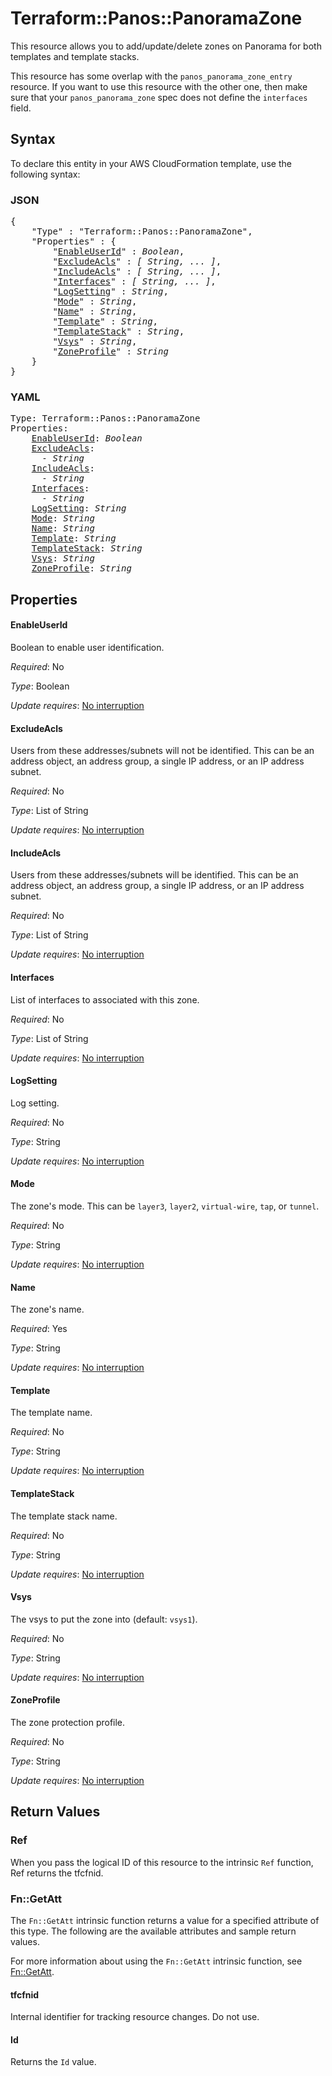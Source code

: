 # Terraform::Panos::PanoramaZone

This resource allows you to add/update/delete zones on Panorama for both
templates and template stacks.

This resource has some overlap with the `panos_panorama_zone_entry`
resource.  If you want to use this resource with the other one, then make
sure that your `panos_panorama_zone` spec does not define the
`interfaces` field.

## Syntax

To declare this entity in your AWS CloudFormation template, use the following syntax:

### JSON

<pre>
{
    "Type" : "Terraform::Panos::PanoramaZone",
    "Properties" : {
        "<a href="#enableuserid" title="EnableUserId">EnableUserId</a>" : <i>Boolean</i>,
        "<a href="#excludeacls" title="ExcludeAcls">ExcludeAcls</a>" : <i>[ String, ... ]</i>,
        "<a href="#includeacls" title="IncludeAcls">IncludeAcls</a>" : <i>[ String, ... ]</i>,
        "<a href="#interfaces" title="Interfaces">Interfaces</a>" : <i>[ String, ... ]</i>,
        "<a href="#logsetting" title="LogSetting">LogSetting</a>" : <i>String</i>,
        "<a href="#mode" title="Mode">Mode</a>" : <i>String</i>,
        "<a href="#name" title="Name">Name</a>" : <i>String</i>,
        "<a href="#template" title="Template">Template</a>" : <i>String</i>,
        "<a href="#templatestack" title="TemplateStack">TemplateStack</a>" : <i>String</i>,
        "<a href="#vsys" title="Vsys">Vsys</a>" : <i>String</i>,
        "<a href="#zoneprofile" title="ZoneProfile">ZoneProfile</a>" : <i>String</i>
    }
}
</pre>

### YAML

<pre>
Type: Terraform::Panos::PanoramaZone
Properties:
    <a href="#enableuserid" title="EnableUserId">EnableUserId</a>: <i>Boolean</i>
    <a href="#excludeacls" title="ExcludeAcls">ExcludeAcls</a>: <i>
      - String</i>
    <a href="#includeacls" title="IncludeAcls">IncludeAcls</a>: <i>
      - String</i>
    <a href="#interfaces" title="Interfaces">Interfaces</a>: <i>
      - String</i>
    <a href="#logsetting" title="LogSetting">LogSetting</a>: <i>String</i>
    <a href="#mode" title="Mode">Mode</a>: <i>String</i>
    <a href="#name" title="Name">Name</a>: <i>String</i>
    <a href="#template" title="Template">Template</a>: <i>String</i>
    <a href="#templatestack" title="TemplateStack">TemplateStack</a>: <i>String</i>
    <a href="#vsys" title="Vsys">Vsys</a>: <i>String</i>
    <a href="#zoneprofile" title="ZoneProfile">ZoneProfile</a>: <i>String</i>
</pre>

## Properties

#### EnableUserId

Boolean to enable user identification.

_Required_: No

_Type_: Boolean

_Update requires_: [No interruption](https://docs.aws.amazon.com/AWSCloudFormation/latest/UserGuide/using-cfn-updating-stacks-update-behaviors.html#update-no-interrupt)

#### ExcludeAcls

Users from these addresses/subnets will not
be identified.  This can be an address object, an address group, a single
IP address, or an IP address subnet.

_Required_: No

_Type_: List of String

_Update requires_: [No interruption](https://docs.aws.amazon.com/AWSCloudFormation/latest/UserGuide/using-cfn-updating-stacks-update-behaviors.html#update-no-interrupt)

#### IncludeAcls

Users from these addresses/subnets will
be identified.  This can be an address object, an address group, a single
IP address, or an IP address subnet.

_Required_: No

_Type_: List of String

_Update requires_: [No interruption](https://docs.aws.amazon.com/AWSCloudFormation/latest/UserGuide/using-cfn-updating-stacks-update-behaviors.html#update-no-interrupt)

#### Interfaces

List of interfaces to associated with this zone.

_Required_: No

_Type_: List of String

_Update requires_: [No interruption](https://docs.aws.amazon.com/AWSCloudFormation/latest/UserGuide/using-cfn-updating-stacks-update-behaviors.html#update-no-interrupt)

#### LogSetting

Log setting.

_Required_: No

_Type_: String

_Update requires_: [No interruption](https://docs.aws.amazon.com/AWSCloudFormation/latest/UserGuide/using-cfn-updating-stacks-update-behaviors.html#update-no-interrupt)

#### Mode

The zone's mode.  This can be `layer3`, `layer2`,
`virtual-wire`, `tap`, or `tunnel`.

_Required_: No

_Type_: String

_Update requires_: [No interruption](https://docs.aws.amazon.com/AWSCloudFormation/latest/UserGuide/using-cfn-updating-stacks-update-behaviors.html#update-no-interrupt)

#### Name

The zone's name.

_Required_: Yes

_Type_: String

_Update requires_: [No interruption](https://docs.aws.amazon.com/AWSCloudFormation/latest/UserGuide/using-cfn-updating-stacks-update-behaviors.html#update-no-interrupt)

#### Template

The template name.

_Required_: No

_Type_: String

_Update requires_: [No interruption](https://docs.aws.amazon.com/AWSCloudFormation/latest/UserGuide/using-cfn-updating-stacks-update-behaviors.html#update-no-interrupt)

#### TemplateStack

The template stack name.

_Required_: No

_Type_: String

_Update requires_: [No interruption](https://docs.aws.amazon.com/AWSCloudFormation/latest/UserGuide/using-cfn-updating-stacks-update-behaviors.html#update-no-interrupt)

#### Vsys

The vsys to put the zone into (default: `vsys1`).

_Required_: No

_Type_: String

_Update requires_: [No interruption](https://docs.aws.amazon.com/AWSCloudFormation/latest/UserGuide/using-cfn-updating-stacks-update-behaviors.html#update-no-interrupt)

#### ZoneProfile

The zone protection profile.

_Required_: No

_Type_: String

_Update requires_: [No interruption](https://docs.aws.amazon.com/AWSCloudFormation/latest/UserGuide/using-cfn-updating-stacks-update-behaviors.html#update-no-interrupt)

## Return Values

### Ref

When you pass the logical ID of this resource to the intrinsic `Ref` function, Ref returns the tfcfnid.

### Fn::GetAtt

The `Fn::GetAtt` intrinsic function returns a value for a specified attribute of this type. The following are the available attributes and sample return values.

For more information about using the `Fn::GetAtt` intrinsic function, see [Fn::GetAtt](https://docs.aws.amazon.com/AWSCloudFormation/latest/UserGuide/intrinsic-function-reference-getatt.html).

#### tfcfnid

Internal identifier for tracking resource changes. Do not use.

#### Id

Returns the <code>Id</code> value.

